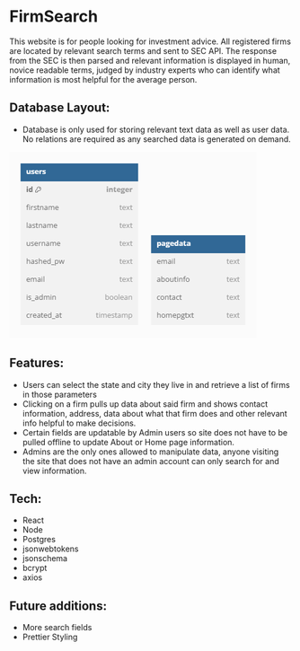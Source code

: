 # FirmSearch

This website is for people looking for investment advice. All registered firms are located by relevant search terms and sent to SEC API. The response from the SEC is then parsed and relevant information is displayed in human, novice readable terms, judged by industry experts who can identify what information is most helpful for the average person.

## Database Layout:

- Database is only used for storing relevant text data as well as user data. No relations are required as any searched data is generated on demand.

![Database](Db.PNG)

## Features:

- Users can select the state and city they live in and retrieve a list of firms in those parameters
- Clicking on a firm pulls up data about said firm and shows contact information, address, data about what that firm does and other relevant info helpful to make decisions.
- Certain fields are updatable by Admin users so site does not have to be pulled offline to update About or Home page information.
- Admins are the only ones allowed to manipulate data, anyone visiting the site that does not have an admin account can only search for and view information.

## Tech:

- React
- Node
- Postgres
- jsonwebtokens
- jsonschema
- bcrypt
- axios

## Future additions:

- More search fields
- Prettier Styling
